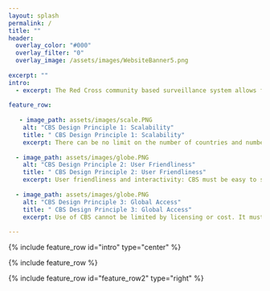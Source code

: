```yaml
---
layout: splash
permalink: /
title: ""
header:
  overlay_color: "#000"
  overlay_filter: "0"
  overlay_image: /assets/images/WebsiteBanner5.png
    
excerpt: ""
intro: 
  - excerpt: The Red Cross community based surveillance system allows for people to report on health risks in their communities. By monitoring real-time data, we can respond to an outbreak before it spins out of control, thereby saving lives.
    
feature_row:
  
   - image_path: assets/images/scale.PNG
    alt: "CBS Design Principle 1: Scalability"
    title: " CBS Design Principle 1: Scalability"
    excerpt: There can be no limit on the number of countries and number of users using CBS at the same time.   
    
  - image_path: assets/images/globe.PNG
    alt: "CBS Design Principle 2: User Friendliness"
    title: " CBS Design Principle 2: User Friendliness"
    excerpt: User friendliness and interactivity: CBS must be easy to set up and easy to use by all users and enable easy communication and relevant feedback among and to all users  
    
  - image_path: assets/images/globe.PNG
    alt: "CBS Design Principle 3: Global Access"
    title: " CBS Design Principle 3: Global Access"
    excerpt: Use of CBS cannot be limited by licensing or cost. It must be made available to all 190 Red Cross National Societies. If any external actor (other NGOs, WHO) wants to use CBS they should be able to take the source code, build and deploy it themselves.   
    
---
```


{% include feature_row id="intro" type="center" %}

{% include feature_row %}

{% include feature_row id="feature_row2" type="right" %}
